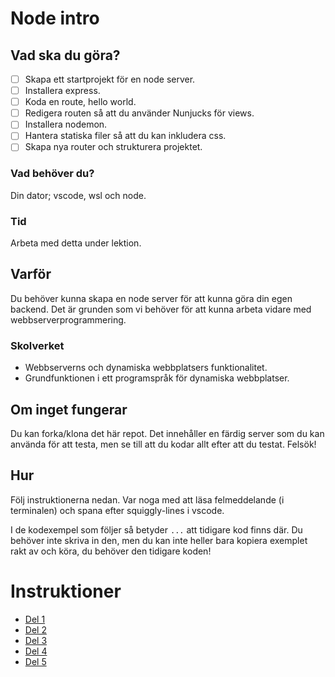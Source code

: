 # Node intro

## Vad ska du göra?

- [ ] Skapa ett startprojekt för en node server.
- [ ] Installera express.
- [ ] Koda en route, hello world.
- [ ] Redigera routen så att du använder Nunjucks för views.
- [ ] Installera nodemon.
- [ ] Hantera statiska filer så att du kan inkludera css.
- [ ] Skapa nya router och strukturera projektet.

### Vad behöver du?

Din dator; vscode, wsl och node.

### Tid

Arbeta med detta under lektion.

## Varför

Du behöver kunna skapa en node server för att kunna göra din egen backend. Det är grunden som vi behöver för att kunna arbeta vidare med webbserverprogrammering.

### Skolverket

* Webbserverns och dynamiska webbplatsers funktionalitet.
* Grundfunktionen i ett programspråk för dynamiska webbplatser.

## Om inget fungerar

Du kan forka/klona det här repot. Det innehåller en färdig server som du kan använda för att testa, men se till att du kodar allt efter att du testat. Felsök!

## Hur

Följ instruktionerna nedan. Var noga med att läsa felmeddelande (i terminalen) och spana efter squiggly-lines i vscode.

I de kodexempel som följer så betyder `...` att tidigare kod finns där. Du behöver inte skriva in den, men du kan inte heller bara kopiera exemplet rakt av och köra, du behöver den tidigare koden!


# Instruktioner

- [Del 1](docs/part1.md)
- [Del 2](docs/part2.md)
- [Del 3](docs/part3.md)
- [Del 4](docs/part4.md)
- [Del 5](docs/part5.md)
